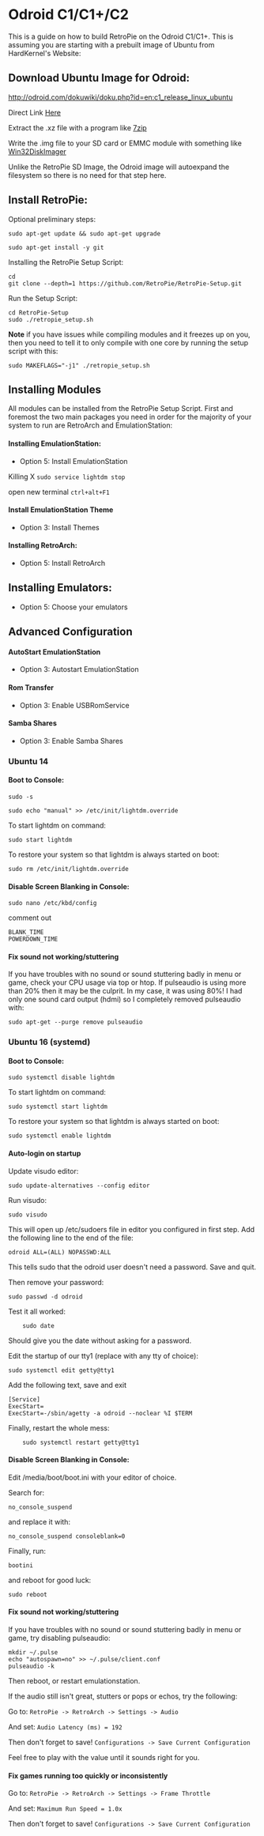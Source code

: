 # Odroid C1/C1+/C2

This is a guide on how to build RetroPie on the Odroid C1/C1+. This is assuming you are starting with a prebuilt image of Ubuntu from HardKernel's Website:

## Download Ubuntu Image for Odroid:

http://odroid.com/dokuwiki/doku.php?id=en:c1_release_linux_ubuntu

Direct Link [Here](http://odroid.in/ubuntu_14.04lts/ubuntu-14.04.3lts-lubuntu-odroid-c1-20151020.img.xz)

Extract the .xz file with a program like [7zip](http://www.7-zip.org/download.html)

Write the .img file to your SD card or EMMC module with something like [Win32DiskImager](http://sourceforge.net/projects/win32diskimager/)

Unlike the RetroPie SD Image, the Odroid image will autoexpand the filesystem so there is no need for that step here.

## Install RetroPie:

Optional preliminary steps:

```
sudo apt-get update && sudo apt-get upgrade

sudo apt-get install -y git

```

Installing the RetroPie Setup Script:

```
cd
git clone --depth=1 https://github.com/RetroPie/RetroPie-Setup.git
```

Run the Setup Script:

```
cd RetroPie-Setup
sudo ./retropie_setup.sh
```

**Note** if you have issues while compiling modules and it freezes up on you, then you need to tell it to only compile with one core by running the setup script with this:

```
sudo MAKEFLAGS="-j1" ./retropie_setup.sh

```

## Installing Modules

All modules can be installed from the RetroPie Setup Script. First and foremost the two main packages you need in order for the majority of your system to run are RetroArch and EmulationStation:

#### Installing EmulationStation:

- Option 5: Install EmulationStation

Killing X `sudo service lightdm stop`

open new terminal `ctrl+alt+F1`

#### Install EmulationStation Theme

- Option 3: Install Themes

#### Installing RetroArch:

- Option 5: Install RetroArch

## Installing Emulators:

- Option 5: Choose your emulators

## Advanced Configuration

#### AutoStart EmulationStation

- Option 3: Autostart EmulationStation 

#### Rom Transfer

- Option 3: Enable USBRomService

#### Samba Shares

- Option 3: Enable Samba Shares

### Ubuntu 14

#### Boot to Console:

```
sudo -s

sudo echo "manual" >> /etc/init/lightdm.override

```

To start lightdm on command:

```
sudo start lightdm
```

To restore your system so that lightdm is always started on boot:

```
sudo rm /etc/init/lightdm.override
```

#### Disable Screen Blanking in Console:

```
sudo nano /etc/kbd/config
```
comment out

```
BLANK_TIME
POWERDOWN_TIME
```

#### Fix sound not working/stuttering

If you have troubles with no sound or sound stuttering badly in menu or game, check your CPU usage via top or htop. If pulseaudio is using more than 20% then it may be the culprit. In my case, it was using 80%! I had only one sound card output (hdmi) so I completely removed pulseaudio with:

```
sudo apt-get --purge remove pulseaudio
```

### Ubuntu 16 (systemd)

#### Boot to Console:

    sudo systemctl disable lightdm

To start lightdm on command:

    sudo systemctl start lightdm

To restore your system so that lightdm is always started on boot:
    
    sudo systemctl enable lightdm

#### Auto-login on startup
 
Update visudo editor:

	sudo update-alternatives --config editor

Run visudo:

	sudo visudo

This will open up /etc/sudoers file in editor you configured in first step. Add the following line to the end of the file:

	odroid ALL=(ALL) NOPASSWD:ALL

This tells sudo that the odroid user doesn't need a password. Save and quit.

Then remove your password:

	sudo passwd -d odroid

Test it all worked:

        sudo date

Should give you the date without asking for a password.

Edit the startup of our tty1 (replace with any tty of choice):

	sudo systemctl edit getty@tty1

Add the following text, save and exit

	[Service]
	ExecStart=
	ExecStart=-/sbin/agetty -a odroid --noclear %I $TERM

Finally, restart the whole mess:

        sudo systemctl restart getty@tty1

#### Disable Screen Blanking in Console:

Edit /media/boot/boot.ini with your editor of choice.

Search for:

    no_console_suspend 

and replace it with:

    no_console_suspend consoleblank=0

Finally, run:

    bootini

and reboot for good luck:

    sudo reboot

#### Fix sound not working/stuttering

If you have troubles with no sound or sound stuttering badly in menu or game, try disabling pulseaudio:

    mkdir ~/.pulse
    echo "autospawn=no" >> ~/.pulse/client.conf
    pulseaudio -k

Then reboot, or restart emulationstation.

If the audio still isn't great, stutters or pops or echos, try the following:

Go to: `RetroPie -> RetroArch -> Settings -> Audio`

And set: `Audio Latency (ms) = 192`

Then don't forget to save! `Configurations -> Save Current Configuration`

Feel free to play with the value until it sounds right for you.

#### Fix games running too quickly or inconsistently

Go to: `RetroPie -> RetroArch -> Settings -> Frame Throttle`

And set: `Maximum Run Speed = 1.0x`

Then don't forget to save! `Configurations -> Save Current Configuration`


